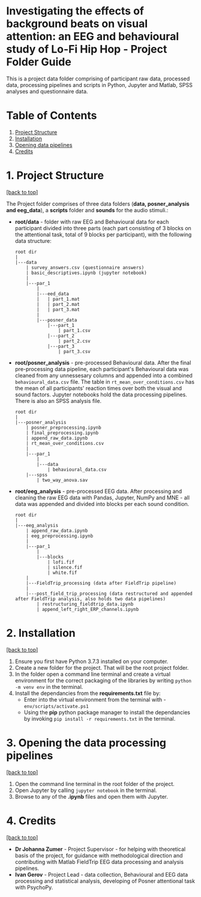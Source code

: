 # Investigating the effects of background beats on visual attention: an EEG and behavioural study of Lo-Fi Hip Hop - Project Folder Guide

This is a project data folder comprising of participant raw data, processed data, processing pipelines and scripts in Python, Jupyter and Matlab, SPSS analyses and questionnaire data.


# Table of Contents <a id="toc"> </a>
1. [Project Structure](#par_data)
2. [Installation](#install)
3. [Opening data pipelines](#usage)
4. [Credits](#credits)

# 1. Project Structure <a id="par_data"> </a>
[[back to top]](#toc)

 The Project folder comprises of three data folders (**data, posner_analysis and eeg_data**), a **scripts** folder and **sounds** for the audio stimuli.:
*  **root/data** - folder with raw EEG and Behavioural data for each participant divided into three parts (each part consisting of 3 blocks on the attentional task, total of 9 blocks per participant), with the following data structure: 
    ```
    root dir
    |
    |---data
        | survey_answers.csv (questionnaire answers)
        | basic_descriptives.ipynb (jupyter notebook)
        |
        |---par_1
            |
            |---eed_data
            |   | part_1.mat
            |   | part_2.mat
            |   | part_3.mat
            |
            |---posner_data
                |---part_1
                    | part_1.csv
                |---part_2
                    | part_2.csv                    
                |---part_3
                    | part_3.csv                           
    ```
* **root/posner_analysis** - pre-processed Behavioural data. After the final pre-processing data pipeline, each participant's Behavioural data was cleaned from any unnessesary columns and appended into a combined `behavioural_data.csv` file. The table in `rt_mean_over_conditions.csv` has the mean of all participants' reaction times over both the visual and sound factors. Jupyter notebooks hold the data processing pipelines. There is also an SPSS analysis file.
    ```
    root dir
    |
    |---posner_analysis
        | posner_preprocessing.ipynb
        | final_preprocessing.ipynb
        | append_raw_data.ipynb
        | rt_mean_over_conditions.csv
        |
        |---par_1
            |
            |---data
                | behavioural_data.csv
        |---spss
            | two_way_anova.sav
    ```
* **root/eeg_analysis** - pre-processed EEG data. After processing and cleaning the raw EEG data with Pandas, Jupyter, NumPy and MNE - all data was appended and divided into blocks per each sound condition.
    ```
    root dir
    |
    |---eeg_analysis
        | append_raw_data.ipynb
        | eeg_preprocessing.ipynb
        |
        |---par_1
            |
            |---blocks
                | lofi.fif
                | silence.fif
                | white.fif
        |
        |---FieldTrip_processing (data after FieldTrip pipeline)
        |
        |---post_field_trip_processing (data restructured and appended after FieldTrip analysis, also holds two data pipelines)
            | restructuring_fieldtrip_data.ipynb
            | append_left_right_ERP_channels.ipynb
    ```

# 2. Installation <a id="install"></a>
[[back to top]](#toc)
1. Ensure you first have Python 3.7.3 installed on your computer.
2. Create a new folder for the project. That will be the root project folder.
3. In the folder open a command line terminal and create a virtual environment for the correct packaging of the libraries by writing `python -m venv env` in the terminal.
4. Install the dependancies from the **requirements.txt** file by:
    * Enter into the virtual environment from the terminal with - `env/scripts/activate.ps1`
    * Using the **pip** python package manager to install the dependancies by invoking `pip install -r requirements.txt` in the terminal.

# 3. Opening the data processing pipelines <a id="usage"> </a>
[[back to top]](#toc)
1. Open the command line terminal in the root folder of the project.
2. Open Jupyter by calling `jupyter notebook` in the terminal.
3. Browse to any of the **.ipynb** files and open them with Jupyter.

# 4. Credits <a id="credits"></a>
[[back to top]](#toc)
* **Dr Johanna Zumer** - Project Supervisor - for helping with theoretical basis of the project, for guidance with methodological direction and contributing with Matlab FieldTrip EEG data processing and analysis pipelines.
* **Ivan Gerov** - Project Lead - data collection, Behavioural and EEG data processing and statistical analysis, developing of Posner attentional task with PsychoPy.

